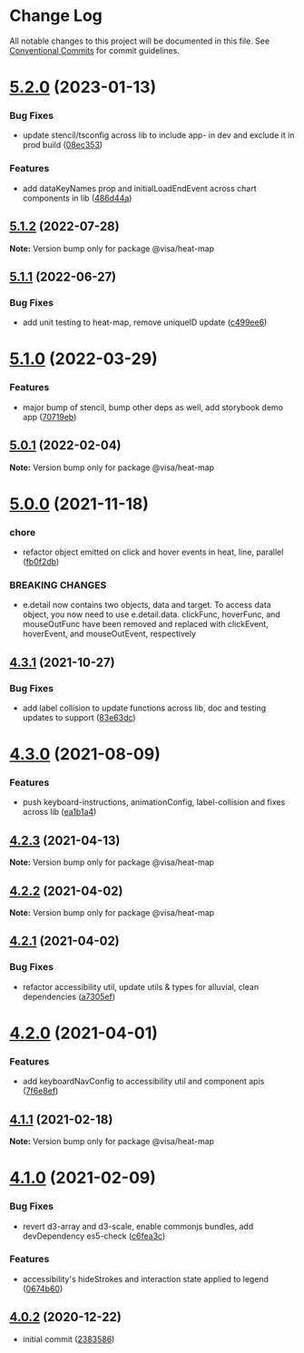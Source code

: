 # Change Log

All notable changes to this project will be documented in this file.
See [Conventional Commits](https://conventionalcommits.org) for commit guidelines.

# [5.2.0](https://github.com/visa/visa-chart-components/compare/@visa/heat-map@5.1.2...@visa/heat-map@5.2.0) (2023-01-13)

### Bug Fixes

- update stencil/tsconfig across lib to include app- in dev and exclude it in prod build ([08ec353](https://github.com/visa/visa-chart-components/commit/08ec35339ca384994333305c82f061b0e800262b))

### Features

- add dataKeyNames prop and initialLoadEndEvent across chart components in lib ([486d44a](https://github.com/visa/visa-chart-components/commit/486d44aba0867ee28734eeae30ffbac353926dfe))

## [5.1.2](https://github.com/visa/visa-chart-components/compare/@visa/heat-map@5.1.1...@visa/heat-map@5.1.2) (2022-07-28)

**Note:** Version bump only for package @visa/heat-map

## [5.1.1](https://github.com/visa/visa-chart-components/compare/@visa/heat-map@5.1.0...@visa/heat-map@5.1.1) (2022-06-27)

### Bug Fixes

- add unit testing to heat-map, remove uniqueID update ([c499ee6](https://github.com/visa/visa-chart-components/commit/c499ee66b904a3654683dd87707ebe9fa2e25df0))

# [5.1.0](https://github.com/visa/visa-chart-components/compare/@visa/heat-map@5.0.1...@visa/heat-map@5.1.0) (2022-03-29)

### Features

- major bump of stencil, bump other deps as well, add storybook demo app ([70719eb](https://github.com/visa/visa-chart-components/commit/70719ebc7fa59dc169bcc7fea62b238bcfab6418))

## [5.0.1](https://github.com/visa/visa-chart-components/compare/@visa/heat-map@5.0.0...@visa/heat-map@5.0.1) (2022-02-04)

**Note:** Version bump only for package @visa/heat-map

# [5.0.0](https://github.com/visa/visa-chart-components/compare/@visa/heat-map@4.3.1...@visa/heat-map@5.0.0) (2021-11-18)

### chore

- refactor object emitted on click and hover events in heat, line, parallel ([fb0f2db](https://github.com/visa/visa-chart-components/commit/fb0f2db67d06ca267a00ac897676fea0d2813d60))

### BREAKING CHANGES

- e.detail now contains two objects, data and target. To access data object, you now need to use e.detail.data. clickFunc, hoverFunc, and mouseOutFunc have been removed and replaced with clickEvent, hoverEvent, and mouseOutEvent, respectively

## [4.3.1](https://github.com/visa/visa-chart-components/compare/@visa/heat-map@4.3.0...@visa/heat-map@4.3.1) (2021-10-27)

### Bug Fixes

- add label collision to update functions across lib, doc and testing updates to support ([83e63dc](https://github.com/visa/visa-chart-components/commit/83e63dc352165a68aee9db4e7175fd241c13f523))

# [4.3.0](https://github.com/visa/visa-chart-components/compare/@visa/heat-map@4.2.3...@visa/heat-map@4.3.0) (2021-08-09)

### Features

- push keyboard-instructions, animationConfig, label-collision and fixes across lib ([ea1b1a4](https://github.com/visa/visa-chart-components/commit/ea1b1a478b3ea9bcf07e76551a45a9adaaacdb47))

## [4.2.3](https://github.com/visa/visa-chart-components/compare/@visa/heat-map@4.2.2...@visa/heat-map@4.2.3) (2021-04-13)

**Note:** Version bump only for package @visa/heat-map

## [4.2.2](https://github.com/visa/visa-chart-components/compare/@visa/heat-map@4.2.1...@visa/heat-map@4.2.2) (2021-04-02)

**Note:** Version bump only for package @visa/heat-map

## [4.2.1](https://github.com/visa/visa-chart-components/compare/@visa/heat-map@4.2.0...@visa/heat-map@4.2.1) (2021-04-02)

### Bug Fixes

- refactor accessibility util, update utils & types for alluvial, clean dependencies ([a7305ef](https://github.com/visa/visa-chart-components/commit/a7305ef85f8e6b17d47bfb5bfcfc307626ea8bba))

# [4.2.0](https://github.com/visa/visa-chart-components/compare/@visa/heat-map@4.1.0...@visa/heat-map@4.2.0) (2021-04-01)

### Features

- add keyboardNavConfig to accessibility util and component apis ([7f6e8ef](https://github.com/visa/visa-chart-components/commit/7f6e8efee3f3c5a865c44862a72bef498eee0289))

## [4.1.1](https://github.com/visa/visa-chart-components/compare/@visa/heat-map@4.1.0...@visa/heat-map@4.1.1) (2021-02-18)

**Note:** Version bump only for package @visa/heat-map

# [4.1.0](https://github.com/visa/visa-chart-components/compare/@visa/heat-map@4.0.2...@visa/heat-map@4.1.0) (2021-02-09)

### Bug Fixes

- revert d3-array and d3-scale, enable commonjs bundles, add devDependency es5-check ([c6fea3c](https://github.com/visa/visa-chart-components/commit/c6fea3c601dfc4650b52996721ead03a1b363e2b))

### Features

- accessibility's hideStrokes and interaction state applied to legend ([0674b60](https://github.com/visa/visa-chart-components/commit/0674b608e918964f9bbce2992e363bf24f9cb911))

## [4.0.2](https://github.com/visa/visa-chart-components/tree/%40visa/heat-map%404.0.2) (2020-12-22)

- initial commit ([2383586](https://github.com/visa/visa-chart-components/commit/238358698bb59b8f20f424eeedc7235f51e02037))
